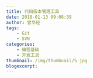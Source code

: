 ```yaml
---
title: 代码版本管理工具
date: 2018-01-13 09:08:39
author: 曾华经
tags: 
	- Git
	- SVN
categories: 
	- 编程基础
	- 开发工具
thumbnail: /img/thumbnail/5.jpg
blogexcerpt:
---
```



<!--more-->


